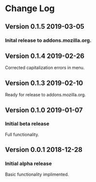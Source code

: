 # Change Log 
<!-- This is a comment
## Version 0.2.0 2019-XX-XX
### Major update:
#### New Features
- Added the ability to work on content-editable elements.  Previously it worked only with text boxes and input fields
- Added symbol menu with roughly 70 symbols and submenus. (Why it's useful to use in rich text elements now).
- Corrected errors in Markdown menu.
- Added install, update, and uninstall pages with poll.

#### Issues
- Content-editable element capabilities only work on secure (*https://*) not inscure (*http://*) pages, because they require (for now) the navigator.clipboard API, which does not work on inscure (*http://*) pages.
-->

## Version 0.1.5 2019-03-05
### Inital release to addons.mozilla.org.

## Version 0.1.4 2019-02-26
Corrected capitalization errors in menu.

## Version 0.1.3 2019-02-10
Ready for release to addons.mozilla.org.

## Version 0.1.0 2019-01-07
### Initial beta release
Full functionality.

## Version 0.0.1 2018-12-28
### Initial alpha release
Basic functionality implimented.
